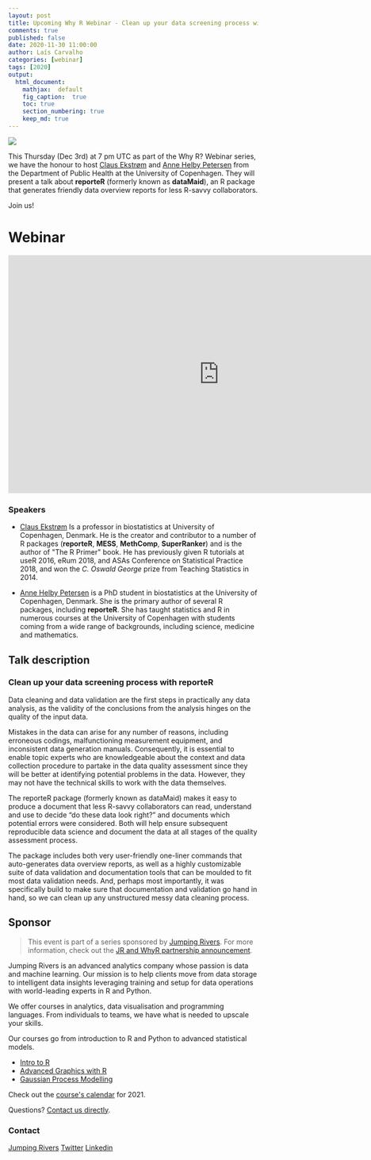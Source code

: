 ```yaml
---
layout: post
title: Upcoming Why R Webinar - Clean up your data screening process with _reporteR_
comments: true
published: false
date: 2020-11-30 11:00:00
author: Laís Carvalho
categories: [webinar]
tags: [2020]
output:
  html_document:
    mathjax:  default
    fig_caption:  true
    toc: true
    section_numbering: true
    keep_md: true
---
```


<img src="/foundation/images/fulls/webinars/claus_anne_reporteR_dec_20.1.jpg" class="fit image">

This Thursday (Dec 3rd) at 7 pm UTC as part of the Why R? Webinar series, we have the honour to host [Claus Ekstrøm](https://www.linkedin.com/in/clausekstroem/) and [Anne Helby Petersen](https://www.linkedin.com/in/anne-helby-petersen-57651ba5/) from the Department of Public Health at the University of Copenhagen. They will present a talk about **reporteR** (formerly known as **dataMaid**), an R package that generates friendly data overview reports for less R-savvy collaborators.

Join us!


# Webinar

<iframe width="850" height="480" src="https://youtu.be/djSbNBa2S_c" frameborder="0" allow="accelerometer; autoplay; clipboard-write; encrypted-media; gyroscope; picture-in-picture" allowfullscreen></iframe>

### Speakers
- [Claus Ekstrøm](https://www.linkedin.com/in/clausekstroem/)
    Is a professor in biostatistics at University of Copenhagen, Denmark. He is the creator and contributor to a number of R packages (**reporteR**, **MESS**, **MethComp**, **SuperRanker**) and is the author of "The R Primer" book. He has previously given R tutorials at useR 2016, eRum 2018, and ASAs Conference on Statistical Practice 2018, and won the *C. Oswald George* prize from Teaching Statistics in 2014.

- [Anne Helby Petersen](https://www.linkedin.com/in/anne-helby-petersen-57651ba5/)
     is a PhD student in biostatistics at the University of Copenhagen, Denmark. She is the primary author of several R packages, including **reporteR**. She has taught statistics and R in numerous courses at the University of Copenhagen with students coming from a wide range of backgrounds, including science, medicine and mathematics.


## Talk description  

### Clean up your data screening process with **reporteR**
Data cleaning and data validation are the first steps in practically any data analysis, as the validity of the conclusions from the analysis hinges on the quality of the input data.

Mistakes in the data can arise for any number of reasons, including erroneous codings, malfunctioning measurement equipment, and inconsistent data generation manuals. Consequently, it is essential to enable topic experts who are knowledgeable about the context and data collection procedure to partake in the data quality assessment since they will be better at identifying potential problems in the data. However, they may not have the technical skills to work with the data themselves. 

The reporteR package (formerly known as dataMaid) makes it easy to produce a document that less R-savvy collaborators can read, understand and use to decide “do these data look right?” and documents which potential errors were considered. Both will help ensure subsequent reproducible data science and document the data at all stages of the quality assessment process.

The package includes both very user-friendly one-liner commands that auto-generates data overview reports, as well as a highly customizable suite of data validation and documentation tools that can be moulded to fit most data validation needs. And, perhaps most importantly, it was specifically build to make sure that documentation and validation go hand in hand, so we can clean up any unstructured messy data cleaning process. 

## Sponsor
> This event is part of a series sponsored by [Jumping Rivers](https://www.jumpingrivers.com/). For more information, check out the [JR and WhyR partnership announcement]().

Jumping Rivers is an advanced analytics company whose passion is data and machine learning. Our mission is to help clients move from data storage to intelligent data insights leveraging training and setup for data operations with world-leading experts in R and Python.  

We offer courses in analytics, data visualisation and programming languages. From individuals to teams, we have what is needed to upscale your skills. 

Our courses go from introduction to R and Python to advanced statistical models. 
* [Intro to R](https://www.jumpingrivers.com/training/course/introduction-to-r/?event=1369)
* [Advanced Graphics with R](https://www.jumpingrivers.com/training/course/advanced-graphics-ggplot2-r/?event=1378)
* [Gaussian Process Modelling](https://www.jumpingrivers.com/training/course/gaussian-process-modelling-michael-betancourt/?event=1418)

Check out the [course's calendar](https://www.jumpingrivers.com/training/public/) for 2021. 

Questions? [Contact us directly](https://www.jumpingrivers.com/online-training-enquiry/). 


### Contact
[Jumping Rivers](https://www.jumpingrivers.com/)
[Twitter](https://twitter.com/jumping_uk)
[Linkedin](https://www.linkedin.com/company/jumping-rivers-ltd/)